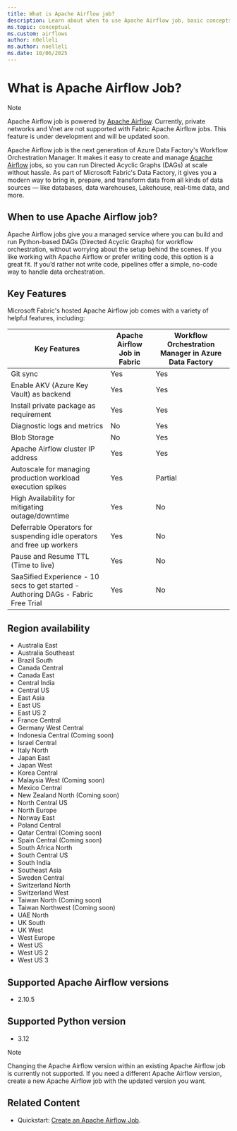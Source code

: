 ```yaml
---
title: What is Apache Airflow job?
description: Learn about when to use Apache Airflow job, basic concepts, and supported regions.
ms.topic: conceptual
ms.custom: airflows
author: n0elleli
ms.author: noelleli
ms.date: 10/06/2025
---
```


# What is Apache Airflow Job?

> [!NOTE]
> Apache Airflow job is powered by [Apache Airflow](https://airflow.apache.org/). Currently, private networks and Vnet are not supported with Fabric Apache Airflow jobs. This feature is under development and will be updated soon.

Apache Airflow job is the next generation of Azure Data Factory's Workflow Orchestration Manager.
It makes it easy to create and manage [Apache Airflow](https://airflow.apache.org) jobs, so you can run Directed Acyclic Graphs (DAGs) at scale without hassle.  As part of Microsoft Fabric's Data Factory, it gives you a modern way to bring in, prepare, and transform data from all kinds of data sources — like databases, data warehouses, Lakehouse, real-time data, and more.

## When to use Apache Airflow job?

Apache Airflow jobs give you a managed service where you can build and run Python-based DAGs (Directed Acyclic Graphs) for workflow orchestration, without worrying about the setup behind the scenes. If you like working with Apache Airflow or prefer writing code, this option is a great fit. If you’d rather not write code, pipelines offer a simple, no-code way to handle data orchestration.

## Key Features

Microsoft Fabric's hosted Apache Airflow job comes with a variety of helpful features, including:

| Key Features                                                                       | Apache Airflow Job in Fabric | Workflow Orchestration Manager in Azure Data Factory |
| ---------------------------------------------------------------------------------- | ------------------------ | ------------------------------------- |
| Git sync                                                                           | Yes                      | Yes                                   |
| Enable AKV (Azure Key Vault) as backend                                                              | Yes                      | Yes                                   |
| Install private package as requirement                                             | Yes                      | Yes                                   |
| Diagnostic logs and metrics                                                        | No                       | Yes                                   |
| Blob Storage                                                                       | No                       | Yes                                   |
| Apache Airflow cluster IP address                                                  | Yes                      | Yes                                   |
| Autoscale for managing production workload execution spikes                       | Yes                      | Partial                               |
| High Availability for mitigating outage/downtime                                   | Yes                      | No                                    |
| Deferrable Operators for suspending idle operators and free up workers             | Yes                      | No                                    |
| Pause and Resume TTL (Time to live)                                                               | Yes                      | No                                    |
| SaaSified Experience - 10 secs to get started - Authoring DAGs - Fabric Free Trial | Yes                      | No                                    |

## Region availability 

- Australia East
- Australia Southeast
- Brazil South
- Canada Central
- Canada East
- Central India
- Central US
- East Asia
- East US
- East US 2
- France Central
- Germany West Central
- Indonesia Central (Coming soon)
- Israel Central
- Italy North
- Japan East
- Japan West
- Korea Central
- Malaysia West (Coming soon)
- Mexico Central
- New Zealand North (Coming soon)
- North Central US
- North Europe
- Norway East
- Poland Central
- Qatar Central (Coming soon)
- Spain Central (Coming soon)
- South Africa North
- South Central US
- South India
- Southeast Asia
- Sweden Central
- Switzerland North
- Switzerland West
- Taiwan North (Coming soon)
- Taiwan Northwest (Coming soon)
- UAE North
- UK South
- UK West
- West Europe
- West US
- West US 2
- West US 3

## Supported Apache Airflow versions

- 2.10.5

## Supported Python version

- 3.12

> [!NOTE]
> Changing the Apache Airflow version within an existing Apache Airflow job is currently not supported. If you need a different Apache Airflow version, create a new Apache Airflow job with the updated version you want. 


## Related Content

- Quickstart: [Create an Apache Airflow Job](../data-factory/create-apache-airflow-jobs.md).
